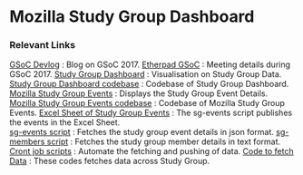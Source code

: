 # Mozilla Study Group Dashboard

### Relevant Links

[GSoC Devlog](https://mozillascience.github.io/studyGroup-GSOC/index.html) : Blog on GSoC 2017.
[Etherpad GSoC](https://public.etherpad-mozilla.org/p/sg-gsoc-checkin) : Meeting details during GSoC 2017.
[Study Group Dashboard](https://anamikad.github.io/) : Visualisation on Study Group Data.
[Study Group Dashboard codebase](https://github.com/AnamikaD/AnamikaD.github.io) : Codebase of Study Group Dashboard.
[Mozilla Study Group Events](https://mozillascience.github.io/studyGroupEvents/) : Displays the Study Group Event Details.
[Mozilla Study Group Events codebase](https://github.com/mozillascience/studyGroupEvents) : Codebase of Mozilla Study Group Events.
[Excel Sheet of Study Group Events](https://docs.google.com/spreadsheets/d/1vBP7CnFS7tl1lvSZtZ9X-Wy9UdfHOCjwKKHt-mf8Po0/pubhtml) : The sg-events script publishes the events in the Excel Sheet.  
[sg-events script](https://github.com/auremoser/sg-events) : Fetches the study group event details in json format.
[sg-members script](https://github.com/AnamikaD/AnamikaD.github.io/tree/master/code/sg-members) : Fetches the study group member details in text format.
[Cront job scripts](https://github.com/AnamikaD/AnamikaD.github.io/tree/master/scripts) : Automate the fetching and pushing of data.
[Code to fetch Data](https://github.com/AnamikaD/AnamikaD.github.io/tree/master/code) : These codes fetches data across Study Group.
